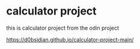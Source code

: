 # calculator project
 this is calculator project from the odin project 

https://d0bsidian.github.io/calculator-project-main/
